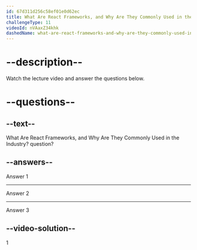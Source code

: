 ```yaml
---
id: 67d311d256c58ef01e0d62ec
title: What Are React Frameworks, and Why Are They Commonly Used in the Industry?
challengeType: 11
videoId: nVAaxZ34khk
dashedName: what-are-react-frameworks-and-why-are-they-commonly-used-in-the-industry
---
```


# --description--

Watch the lecture video and answer the questions below.

# --questions--

## --text--

What Are React Frameworks, and Why Are They Commonly Used in the Industry? question?

## --answers--

Answer 1

---

Answer 2

---

Answer 3

## --video-solution--

1
